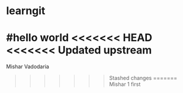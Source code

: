 # learngit
#hello world
<<<<<<< HEAD
<<<<<<< Updated upstream
=======
Mishar
Vadodaria
>>>>>>> Stashed changes
=======
Mishar 1
>>>>>>> first
